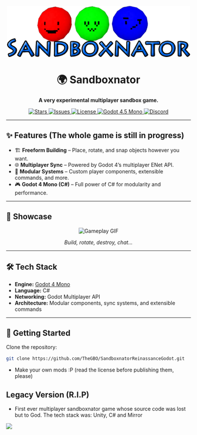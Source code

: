 <!-- Banner / Logo -->
<p align="center">
  <img src="UI/SBlogo.png" width="500" alt="Sandboxnator Logo">
</p>

<h1 align="center">🌍 Sandboxnator</h1>
<p align="center">
  <b>A very experimental multiplayer sandbox game.</b>
</p>

<p align="center">
  <a href="https://github.com/TheGBO/SandboxnatorReinassanceGodot/stargazers">
    <img src="https://img.shields.io/github/stars/TheGBO/SandboxnatorReinassanceGodot?style=for-the-badge&color=yellow" alt="Stars">
  </a>
  <a href="https://github.com/TheGBO/SandboxnatorReinassanceGodot/issues">
    <img src="https://img.shields.io/github/issues/TheGBO/SandboxnatorReinassanceGodot?style=for-the-badge" alt="Issues">
  </a>
  <a href="https://github.com/TheGBO/SandboxnatorReinassanceGodot/blob/main/LICENSE.md">
    <img src="https://img.shields.io/badge/license-Custom-important?style=for-the-badge" alt="License">
  </a>
  <a href="https://godotengine.org/">
    <img src="https://img.shields.io/badge/Godot-4.5%20Mono-blue?style=for-the-badge" alt="Godot 4.5 Mono">
  </a>
  <a href="https://discord.gg/RgyyWE7SnD">
  <img alt="Discord" src="https://img.shields.io/discord/1380519012374675497?style=for-the-badge&logo=discord&logoColor=blue&label=Discord%20server%20(Mainly%20portuguese%20because%20I%20am%20brazilian)&link=https%3A%2F%2Fdiscord.gg%2FRgyyWE7SnD">
    </a>
  
</p>

---

## ✨ Features (The whole game is still in progress)
- 🏗️ **Freeform Building** – Place, rotate, and snap objects however you want.
- 🌐 **Multiplayer Sync** – Powered by Godot 4’s multiplayer ENet API.
- 🧩 **Modular Systems** – Custom player components, extensible commands, and more.
- 🎮 **Godot 4 Mono (C#)** – Full power of C# for modularity and performance.

---

## 📸 Showcase
<p align="center">
  <img src="https://media.discordapp.net/attachments/1405673226104864778/1410346467629207834/image.png?ex=68b940c0&is=68b7ef40&hm=e9bfa9d7a27b5a1a413414179db21bc7743214a5c3061cee31fa6b1684bc3f13&=&format=webp&quality=lossless&width=1388&height=781" width="600" alt="Gameplay GIF">
</p>

<p align="center">
  <i>Build, rotate, destroy, chat...</i>
</p>

---

## 🛠 Tech Stack
- **Engine:** [Godot 4 Mono](https://godotengine.org/)
- **Language:** C#
- **Networking:** Godot Multiplayer API
- **Architecture:** Modular components, sync systems, and extensible commands

---

## 🚀 Getting Started
Clone the repository:
```bash
git clone https://github.com/TheGBO/SandboxnatorReinassanceGodot.git
```
- Make your own mods :P (read the license before publishing them, please)

## Legacy Version (R.I.P)
- First ever multiplayer sandboxnator game whose source code was lost but to God.
The tech stack was: Unity, C# and Mirror
<img src="https://media.discordapp.net/attachments/853805202184208394/988646355666866296/Screenshot_3.png?ex=68b9afeb&is=68b85e6b&hm=a0cb86a5aa280d2210f988340204ccf01d8f80be15764bfd08ad88689e6e9688&=&format=webp&quality=lossless">
